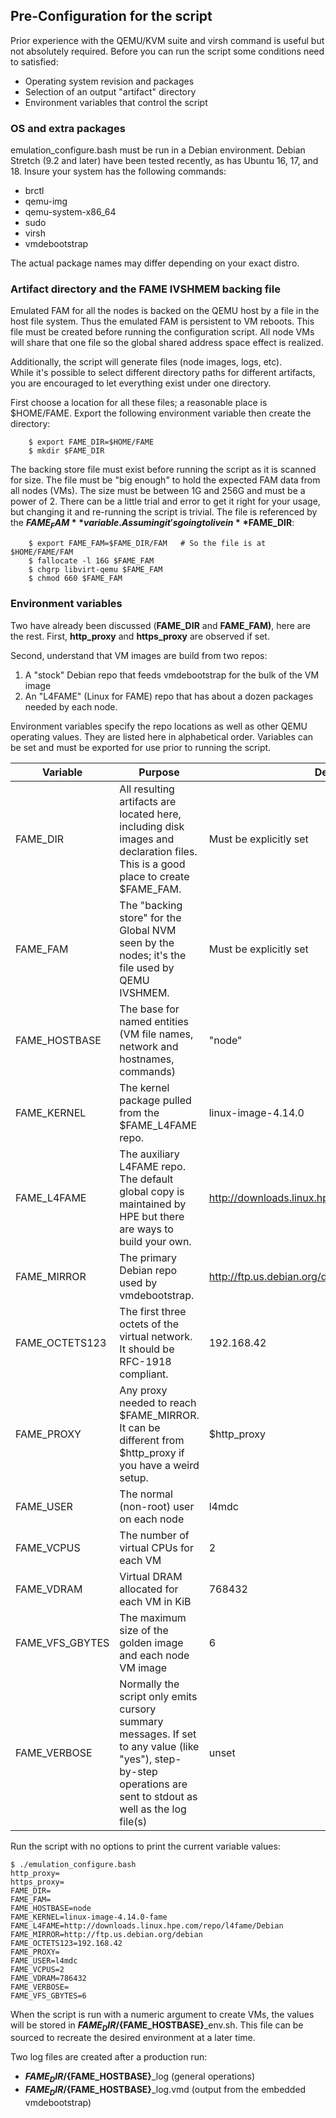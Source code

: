 ## Pre-Configuration for the script

Prior experience with the QEMU/KVM suite and virsh command is useful but not
absolutely required.  Before you can run the script some conditions need to
satisfied:

* Operating system revision and packages
* Selection of an output "artifact" directory
* Environment variables that control the script

### OS and extra packages

emulation_configure.bash must be run in a Debian environment.  Debian
Stretch (9.2 and later) have been tested recently, as has Ubuntu 16, 17,
and 18.  Insure your system has the following commands:

* brctl
* qemu-img
* qemu-system-x86_64
* sudo
* virsh  
* vmdebootstrap

The actual package names may differ depending on your exact distro.

### Artifact directory and the FAME IVSHMEM backing file

Emulated FAM for all the nodes is backed on the QEMU host by a file in the
host file system.  Thus the emulated FAM is persistent to VM reboots.  This
file must be created before running the configuration script.  All node VMs
will share that one file so the global shared address space effect is realized.

Additionally, the script will generate files (node images, logs, etc).   
While it's possible to select different directory paths for different 
artifacts, you are encouraged to let everything exist under one directory.

First choose a location for all these files; a reasonable place is $HOME/FAME.  Export the following environment variable then create the directory:

```
    $ export FAME_DIR=$HOME/FAME
    $ mkdir $FAME_DIR
```

The backing store file must exist before running the script as it is scanned
for size.  The file must be "big enough" to hold the expected FAM data from
all nodes (VMs).  The size must be between 1G and 256G and must be a power
of 2.  There can be a little trial and error to get it right for your usage,
but changing it and re-running the script is trivial.  The file is referenced
by the **$FAME_FAM** variable.  Assuming it's going to live in **$FAME_DIR**:

```
    $ export FAME_FAM=$FAME_DIR/FAM   # So the file is at $HOME/FAME/FAM
    $ fallocate -l 16G $FAME_FAM
    $ chgrp libvirt-qemu $FAME_FAM
    $ chmod 660 $FAME_FAM
```

### Environment variables

Two have already been discussed (**FAME_DIR** and **FAME_FAM)**,
here are the rest.  First, **http_proxy** and **https_proxy** are observed
if set.

Second, understand that VM images are build from two repos:

1. A "stock" Debian repo that feeds vmdebootstrap for the bulk of the VM image
1. An "L4FAME" (Linux for FAME) repo that has about a dozen packages needed by each node.

Environment variables specify the repo locations as well as other QEMU 
operating values.  They are listed here in alphabetical order.
Variables can be set and must be exported for use prior to running the script.

| Variable | Purpose | Default |
|----------|---------|---------|
| FAME_DIR | All resulting artifacts are located here, including disk images and declaration files. This is a good place to create $FAME_FAM. | Must be explicitly set |
| FAME_FAM | The "backing store" for the Global NVM seen by the nodes; it's the file used by QEMU IVSHMEM. | Must be explicitly set |
| FAME_HOSTBASE | The base for named entities (VM file names, network and hostnames, commands) | "node" |
| FAME_KERNEL | The kernel package pulled from the $FAME_L4FAME repo. | linux-image-4.14.0 |
| FAME_L4FAME | The auxiliary L4FAME repo.  The default global copy is maintained by HPE but there are ways to build your own. | http://downloads.linux.hpe.com/repo/l4fame/Debian |
| FAME_MIRROR | The primary Debian repo used by vmdebootstrap. | http://ftp.us.debian.org/debian |
| FAME_OCTETS123 | The first three octets of the virtual network.  It should be RFC-1918 compliant. | 192.168.42 |
| FAME_PROXY | Any proxy needed to reach $FAME_MIRROR.  It can be different from $http_proxy if you have a weird setup. | $http_proxy |
| FAME_USER | The normal (non-root) user on each node | l4mdc |
| FAME_VCPUS | The number of virtual CPUs for each VM | 2 |
| FAME_VDRAM | Virtual DRAM allocated for each VM in KiB | 768432 |
| FAME_VFS_GBYTES | The maximum size of the golden image and each node VM image | 6 |
| FAME_VERBOSE | Normally the script only emits cursory summary messages.  If set to any value (like "yes"), step-by-step operations are sent to stdout as well as the log file(s) | unset |

Run the script with no options to print the current variable values:

```
$ ./emulation_configure.bash
http_proxy=
https_proxy=
FAME_DIR=
FAME_FAM=
FAME_HOSTBASE=node
FAME_KERNEL=linux-image-4.14.0-fame
FAME_L4FAME=http://downloads.linux.hpe.com/repo/l4fame/Debian
FAME_MIRROR=http://ftp.us.debian.org/debian
FAME_OCTETS123=192.168.42
FAME_PROXY=
FAME_USER=l4mdc
FAME_VCPUS=2
FAME_VDRAM=786432
FAME_VERBOSE=
FAME_VFS_GBYTES=6
```

When the script is run with a numeric argument to create VMs, the values will
be stored in **$FAME_DIR/${FAME_HOSTBASE}**_env.sh.  This file can be sourced
to recreate the desired environment at a later time.

Two log files are created after a production run:
* **$FAME_DIR/${FAME_HOSTBASE}**_log (general operations)
* **$FAME_DIR/${FAME_HOSTBASE}**_log.vmd (output from the embedded vmdebootstrap)

